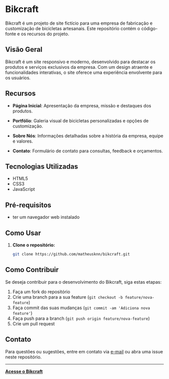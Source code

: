 # Bikcraft

Bikcraft é um projeto de site fictício para uma empresa de fabricação e customização de bicicletas artesanais. Este repositório contém o código-fonte e os recursos do projeto.

## Visão Geral

Bikcraft é um site responsivo e moderno, desenvolvido para destacar os produtos e serviços exclusivos da empresa. Com um design atraente e funcionalidades interativas, o site oferece uma experiência envolvente para os usuários.

## Recursos

- **Página Inicial**: Apresentação da empresa, missão e destaques dos produtos.

- **Portfólio**: Galeria visual de bicicletas personalizadas e opções de customização.

- **Sobre Nós**: Informações detalhadas sobre a história da empresa, equipe e valores.

- **Contato**: Formulário de contato para consultas, feedback e orçamentos.

## Tecnologias Utilizadas

- HTML5
- CSS3 
- JavaScript 

## Pré-requisitos
- ter um navegador web instalado 

## Como Usar

1. **Clone o repositório:**
   ```bash
   git clone https://github.com/matheusknn/bikcraft.git

   
## Como Contribuir

Se deseja contribuir para o desenvolvimento do Bikcraft, siga estas etapas:

1. Faça um fork do repositório
2. Crie uma branch para a sua feature (`git checkout -b feature/nova-feature`)
3. Faça commit das suas mudanças (`git commit -am 'Adiciona nova feature'`)
4. Faça push para a branch (`git push origin feature/nova-feature`)
5. Crie um pull request

## Contato

Para questões ou sugestões, entre em contato via [e-mail](mailto:matheuskenji5@gmail.com) ou abra uma issue neste repositório.

---

**[Acesse o Bikcraft](matheusknn.github.io/bikcraft/)**
